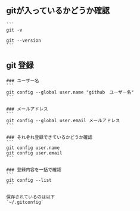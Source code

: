 ## gitが入っているかどうか確認
    ```
    git -v

    git --version
    ```

## git 登録
    ### ユーザー名
    ```
    git config --global user.name "github　ユーザー名"
    ```

    ### メールアドレス
    ```
    git config --global user.email メールアドレス
    ```

    ### それぞれ登録できているかどうか確認
    ```
    git config user.name
    git config user.email
    ```

    ### 登録内容を一括で確認
    ```
    git config --list
    ```

    保存されているのは以下
    `~/.gitconfig`